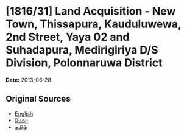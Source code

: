 # [1816/31] Land Acquisition - New Town, Thissapura, Kauduluwewa, 2nd Street, Yaya 02 and Suhadapura, Medirigiriya D/S Division, Polonnaruwa District

**Date:** 2013-06-28

## Original Sources

- [English](https://documents.gov.lk/view/extra-gazettes/2013/6/1816-31_E.pdf)
- [සිංහල](https://documents.gov.lk/view/extra-gazettes/2013/6/1816-31_S.pdf)
- [தமிழ்](https://documents.gov.lk/view/extra-gazettes/2013/6/1816-31_T.pdf)
